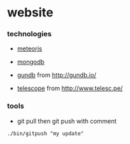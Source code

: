 # website
### technologies
- [meteorjs](https://www.meteor.com/)

- [mongodb](http://www.mongodb.com/)
- [gundb](https://github.com/nethack-rd/gun) from http://gundb.io/

- [telescope](https://github.com/nethack-rd/Telescope) from http://www.telesc.pe/

### tools
- git pull then git push with comment

```
./bin/gitpush "my update"
```
